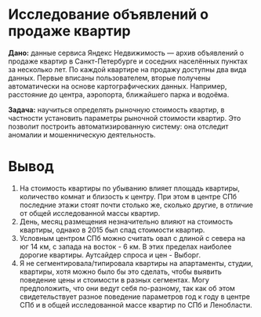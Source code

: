 # Исследование объявлений о продаже квартир

**Дано:** данные сервиса Яндекc Недвижимость — архив объявлений о продаже квартир в Санкт-Петербурге и соседних населённых пунктах за несколько лет. По каждой квартире на продажу доступны два вида данных. Первые вписаны пользователем, вторые получены автоматически на основе картографических данных. Например, расстояние до центра, аэропорта, ближайшего парка и водоёма.

**Задача:** научиться определять рыночную стоимость квартир, в частности установить параметры рыночной стоимости квартир.
Это позволит построить автоматизированную систему: она отследит аномалии и мошенническую деятельность.

# Вывод
1. На стоимость квартиры по убыванию влияет площадь квартиры, количество комнат и близость к центру. При этом в центре СПб последние этажи стоят почти столько же, сколько другие, в отличие от общей исследованной массы квартир.
2. День, месяц размещения незначительно влияют на стоимость квартиры, однако в 2015 был спад стоимости квартир. 
3. Условным центром СПб можно считать овал с длиной с севера на юг 14 км, с запада на восток - 6 км. В этих пределах наиболее дорогие квартиры. Аутсайдер спроса и цен - Выборг.
4. Я не сегментировала/типировала квартиры на апартаменты, студии, квартиры, хотя можно было бы это сделать, чтобы выявить поведение цены и стоимости в разных сегментах. Могу предположить, что они ведут себя по-разному, так как об этом свидетельствует разное поведение параметров год к году в центре СПб и в общей исследованной массе квартир по СПб и Ленобласти.
